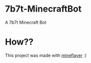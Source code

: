 # 7b7t-MinecraftBot
A 7b7t Minecraft Bot
# How??
This project was made with [mineflayer](https://github.com/PrismarineJS/mineflayer) :)
